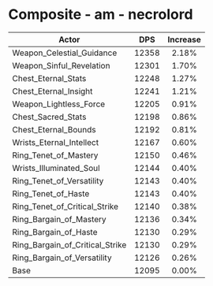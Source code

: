 # Composite - am - necrolord
| Actor | DPS | Increase |
|---|:---:|:---:|
|Weapon_Celestial_Guidance|12358|2.18%|
|Weapon_Sinful_Revelation|12301|1.70%|
|Chest_Eternal_Stats|12248|1.27%|
|Chest_Eternal_Insight|12241|1.21%|
|Weapon_Lightless_Force|12205|0.91%|
|Chest_Sacred_Stats|12198|0.86%|
|Chest_Eternal_Bounds|12192|0.81%|
|Wrists_Eternal_Intellect|12167|0.60%|
|Ring_Tenet_of_Mastery|12150|0.46%|
|Wrists_Illuminated_Soul|12144|0.40%|
|Ring_Tenet_of_Versatility|12143|0.40%|
|Ring_Tenet_of_Haste|12143|0.40%|
|Ring_Tenet_of_Critical_Strike|12140|0.38%|
|Ring_Bargain_of_Mastery|12136|0.34%|
|Ring_Bargain_of_Haste|12130|0.29%|
|Ring_Bargain_of_Critical_Strike|12130|0.29%|
|Ring_Bargain_of_Versatility|12126|0.26%|
|Base|12095|0.00%|
